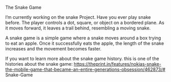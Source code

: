 The Snake Game


I’m currently working on the snake Project. Have you ever play snake before. The player controls a dot, square, or object on a bordered plane. As it moves forward, it leaves a trail behind, resembling a moving snake. 

A snake game is a simple game where a snake moves around a box trying to eat an apple. Once it successfully eats the apple, the length of the snake increases and the movement becomes faster.

If you want to learn more about the snake game history. this is one of the histories about the snake game:
https://theprint.in/features/nokias-snake-the-mobile-game-that-became-an-entire-generations-obsession/462873/# Snake-Game
